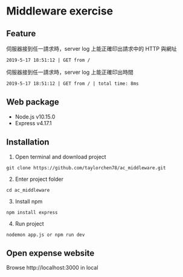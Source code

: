 # Middleware exercise

## Feature
伺服器接到任一請求時，server log 上能正確印出請求中的 HTTP 與網址
```
2019-5-17 18:51:12 | GET from /
```

伺服器接到任一請求時，server log 上能正確印出時間
```
2019-5-17 18:51:12 | GET from / | total time: 8ms
```

## Web package
- Node.js v10.15.0
- Express v4.17.1

## Installation
1. Open terminal and download project
```
git clone https://github.com/taylorchen78/ac_middleware.git
```

2. Enter project folder
```
cd ac_middleware
```

3. Install npm
```
npm install express
```

4. Run project
```
nodemon app.js or npm run dev
```

## Open expense website
Browse http://localhost:3000 in local
